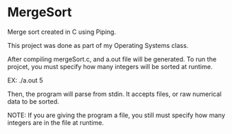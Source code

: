 # MergeSort
Merge sort created in C using Piping. 

This project was done as part of my Operating Systems class. 

After compiling mergeSort.c, and a.out file will be generated. To run the projcet, you must specify how many integers will be sorted at runtime. 

EX: ./a.out 5

Then, the program will parse from stdin. It accepts files, or raw numerical data to be sorted. 

NOTE: If you are giving the program a file, you still must specify how many integers are in the file at runtime. 
